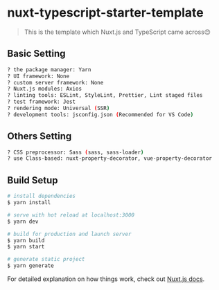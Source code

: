 # nuxt-typescript-starter-template

> This is the template which Nuxt.js and TypeScript came across😊

## Basic Setting

``` bash
? the package manager: Yarn
? UI framework: None
? custom server framework: None
? Nuxt.js modules: Axios
? linting tools: ESLint, StyleLint, Prettier, Lint staged files
? test framework: Jest
? rendering mode: Universal (SSR)
? development tools: jsconfig.json (Recommended for VS Code)
```

## Others Setting

``` bash
? CSS preprocessor: Sass (sass, sass-loader)
? use Class-based: nuxt-property-decorator, vue-property-decorator
```

## Build Setup

``` bash
# install dependencies
$ yarn install

# serve with hot reload at localhost:3000
$ yarn dev

# build for production and launch server
$ yarn build
$ yarn start

# generate static project
$ yarn generate
```

For detailed explanation on how things work, check out [Nuxt.js docs](https://nuxtjs.org).
